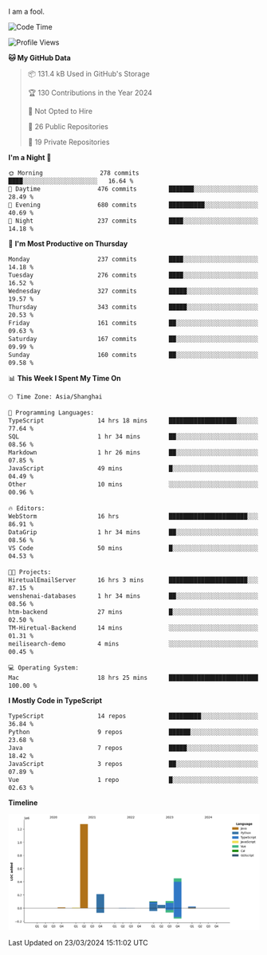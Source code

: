 I am a fool.

<!--START_SECTION:waka-->
![Code Time](http://img.shields.io/badge/Code%20Time-1%2C271%20hrs%2048%20mins-blue)

![Profile Views](http://img.shields.io/badge/Profile%20Views-0-blue)

**🐱 My GitHub Data** 

> 📦 131.4 kB Used in GitHub's Storage 
 > 
> 🏆 130 Contributions in the Year 2024
 > 
> 🚫 Not Opted to Hire
 > 
> 📜 26 Public Repositories 
 > 
> 🔑 19 Private Repositories 
 > 
**I'm a Night 🦉** 

```text
🌞 Morning                278 commits         ████░░░░░░░░░░░░░░░░░░░░░   16.64 % 
🌆 Daytime                476 commits         ███████░░░░░░░░░░░░░░░░░░   28.49 % 
🌃 Evening                680 commits         ██████████░░░░░░░░░░░░░░░   40.69 % 
🌙 Night                  237 commits         ████░░░░░░░░░░░░░░░░░░░░░   14.18 % 
```
📅 **I'm Most Productive on Thursday** 

```text
Monday                   237 commits         ████░░░░░░░░░░░░░░░░░░░░░   14.18 % 
Tuesday                  276 commits         ████░░░░░░░░░░░░░░░░░░░░░   16.52 % 
Wednesday                327 commits         █████░░░░░░░░░░░░░░░░░░░░   19.57 % 
Thursday                 343 commits         █████░░░░░░░░░░░░░░░░░░░░   20.53 % 
Friday                   161 commits         ██░░░░░░░░░░░░░░░░░░░░░░░   09.63 % 
Saturday                 167 commits         ██░░░░░░░░░░░░░░░░░░░░░░░   09.99 % 
Sunday                   160 commits         ██░░░░░░░░░░░░░░░░░░░░░░░   09.58 % 
```


📊 **This Week I Spent My Time On** 

```text
🕑︎ Time Zone: Asia/Shanghai

💬 Programming Languages: 
TypeScript               14 hrs 18 mins      ███████████████████░░░░░░   77.64 % 
SQL                      1 hr 34 mins        ██░░░░░░░░░░░░░░░░░░░░░░░   08.56 % 
Markdown                 1 hr 26 mins        ██░░░░░░░░░░░░░░░░░░░░░░░   07.85 % 
JavaScript               49 mins             █░░░░░░░░░░░░░░░░░░░░░░░░   04.49 % 
Other                    10 mins             ░░░░░░░░░░░░░░░░░░░░░░░░░   00.96 % 

🔥 Editors: 
WebStorm                 16 hrs              ██████████████████████░░░   86.91 % 
DataGrip                 1 hr 34 mins        ██░░░░░░░░░░░░░░░░░░░░░░░   08.56 % 
VS Code                  50 mins             █░░░░░░░░░░░░░░░░░░░░░░░░   04.53 % 

🐱‍💻 Projects: 
HiretualEmailServer      16 hrs 3 mins       ██████████████████████░░░   87.15 % 
wenshenai-databases      1 hr 34 mins        ██░░░░░░░░░░░░░░░░░░░░░░░   08.56 % 
htm-backend              27 mins             █░░░░░░░░░░░░░░░░░░░░░░░░   02.50 % 
TM-Hiretual-Backend      14 mins             ░░░░░░░░░░░░░░░░░░░░░░░░░   01.31 % 
meilisearch-demo         4 mins              ░░░░░░░░░░░░░░░░░░░░░░░░░   00.45 % 

💻 Operating System: 
Mac                      18 hrs 25 mins      █████████████████████████   100.00 % 
```

**I Mostly Code in TypeScript** 

```text
TypeScript               14 repos            █████████░░░░░░░░░░░░░░░░   36.84 % 
Python                   9 repos             ██████░░░░░░░░░░░░░░░░░░░   23.68 % 
Java                     7 repos             █████░░░░░░░░░░░░░░░░░░░░   18.42 % 
JavaScript               3 repos             ██░░░░░░░░░░░░░░░░░░░░░░░   07.89 % 
Vue                      1 repo              █░░░░░░░░░░░░░░░░░░░░░░░░   02.63 % 
```



**Timeline**

![Lines of Code chart](https://raw.githubusercontent.com/VeejaLiu/VeejaLiu/master/assets/bar_graph.png)


 Last Updated on 23/03/2024 15:11:02 UTC
<!--END_SECTION:waka-->
